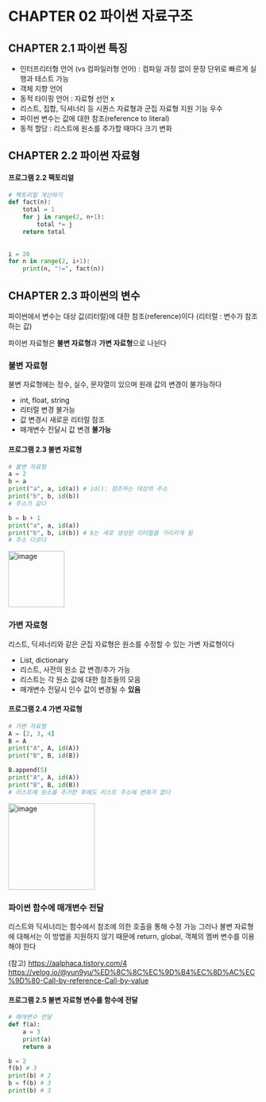 # CHAPTER 02 파이썬 자료구조
## CHAPTER 2.1 파이썬 특징
- 인터프리터형 언어 (vs 컴파일러형 언어)
  : 컴파일 과정 없이 문장 단위로 빠르게 실행과 테스트 가능
- 객체 지향 언어
- 동적 타이핑 언어
  : 자료형 선언 x
- 리스트, 집합, 딕셔너리 등 시퀀스 자료형과 군집 자료형 지원 기능 우수
- 파이썬 변수는 값에 대한 참조(reference to literal)
- 동적 할당
  : 리스트에 원소를 추가할 때마다 크기 변화




## CHAPTER 2.2 파이썬 자료형
#### 프로그램 2.2 팩토리얼
```python
# 팩토리얼 계산하기
def fact(n):
    total = 1
    for j in range(2, n+1):
        total *= j
    return total
    
    
i = 20   
for n in range(2, i+1):
    print(n, "!=", fact(n))

```


## CHAPTER 2.3 파이썬의 변수
파이썬에서 변수는 대상 값(리터럴)에 대한 참조(reference)이다
(리터럴 : 변수가 참조하는 값)


파이썬 자료형은 **불변 자료형**과 **가변 자료형**으로 나뉜다 
### 불변 자료형
불변 자료형에는 정수, 실수, 문자열이 있으며 원래 값의 변경이 불가능하다
- int, float, string
- 리터럴 변경 불가능
- 값 변경시 새로운 리터럴 참조
- 매개변수 전달시 값 변경 **불가능**


#### 프로그램 2.3 불변 자료형
```python
# 불변 자료형
a = 2
b = a
print("a", a, id(a)) # id(): 참조하는 대상의 주소
print("b", b, id(b)) 
# 주소가 같다

b = b + 1
print("a", a, id(a))
print("b", b, id(b)) # b는 새로 생성된 리터럴을 가리키게 됨
# 주소 다르다 
```

<img width="113" alt="image" src="https://github.com/suuxxirr/STUDY/assets/102400242/ab6d9148-bd62-43d9-8849-22fda9d47c80">




### 가변 자료형
리스트, 딕셔너리와 같은 군집 자료형은 원소를 수정할 수 있는 가변 자료형이다

- List, dictionary
- 리스트, 사전의 원소 값 변경/추가 가능
- 리스트는 각 원소 값에 대한 참조들의 모음
- 매개변수 전달시 인수 값이 변경될 수 **있음**


#### 프로그램 2.4 가변 자료형
```python
# 가변 자료형
A = [2, 3, 4]
B = A
print("A", A, id(A))
print("B", B, id(B))

B.append(5)
print("A", A, id(A))
print("B", B, id(B))
# 리스트에 원소를 추가한 후에도 리스트 주소에 변화가 없다
```


<img width="174" alt="image" src="https://github.com/suuxxirr/STUDY/assets/102400242/b9025b34-a2b9-498f-a115-4ce249aa6ef4">



### 파이썬 함수에 매개변수 전달

리스트와 딕셔너리는 함수에서 참조에 의한 호출을 통해 수정 가능
그러나 불변 자료형에 대해서는 이 방법을 지원하지 않기 때문에 return, global, 객체의 멤버 변수를 이용해야 한다

(참고)
https://aalphaca.tistory.com/4
https://velog.io/@yun9yu/%ED%8C%8C%EC%9D%B4%EC%8D%AC%EC%9D%80-Call-by-reference-Call-by-value


#### 프로그램 2.5 불변 자료형 변수를 함수에 전달
```python
# 매개변수 전달
def f(a):
    a = 3
    print(a)
    return a

b = 2
f(b) # 3
print(b) # 2
b = f(b) # 3
print(b) # 3
```

















